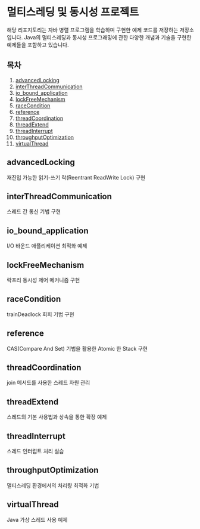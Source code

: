 # 멀티스레딩 및 동시성 프로젝트

해당 리포지토리는 자바 병렬 프로그램을 학습하며 구현한 예제 코드를 저장하는 저장소 입니다. 
Java의 멀티스레딩과 동시성 프로그래밍에 관한 다양한 개념과 기술을 구현한 예제들을 포함하고 있습니다.

## 목차

1. [advancedLocking](#advancedlocking)
2. [interThreadCommunication](#interthreadcommunication)
3. [io_bound_application](#io_bound_application)
4. [lockFreeMechanism](#lockfreemechanism)
5. [raceCondition](#racecondition)
6. [reference](#reference)
7. [threadCoordination](#threadcoordination)
8. [threadExtend](#threadextend)
9. [threadInterrupt](#threadinterrupt)
10. [throughputOptimization](#throughputoptimization)
11. [virtualThread](#virtualthread)

## advancedLocking

재진입 가능한 읽기-쓰기 락(Reentrant ReadWrite Lock) 구현

## interThreadCommunication

스레드 간 통신 기법 구현

## io_bound_application

I/O 바운드 애플리케이션 최적화 예제

## lockFreeMechanism

락프리 동시성 제어 메커니즘 구현

## raceCondition

trainDeadlock 회피 기법 구현

## reference

CAS(Compare And Set) 기법을 활용한 Atomic 한 Stack 구현

## threadCoordination

join 메서드를 사용한 스레드 자원 관리

## threadExtend

스레드의 기본 사용법과 상속을 통한 확장 예제

## threadInterrupt

스레드 인터럽트 처리 실습

## throughputOptimization

멀티스레딩 환경에서의 처리량 최적화 기법

## virtualThread

Java 가상 스레드 사용 예제
